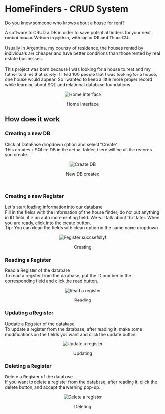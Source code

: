 # HomeFinders - CRUD System
Do you know someone who knows about a house for rent?

A software to CRUD a DB in order to save potential finders for your next rented house.
Written in python, with sqlite DB and Tk as GUI.
<br><br>
Usually in Argentina, my country of residence, the houses rented by individuals are cheaper and have better conditions than those rented by real estate businesses.
<br><br>
This project was born because I was looking for a house to rent and my father told me that surely if I told 100 people that I was looking for a house, one house would appear. So I wanted to keep a little more proper record while learning about SQL and relational database foundations.

<div align="center">
  <img src="https://i.ibb.co/gvrqRxT/home.png" alt="Home Interface"/>
  <p>Home Interface</p>
</div>

## How does it work

### Creating a new DB
Click at DataBase dropdown option and select "Create". <br> 
This creates a SQLite DB in the actual folder, there will be all the records you create.

<div align="center">
  <img src="https://i.ibb.co/zXBKNhR/db.png" alt="Create DB"/>
  <p>New DB created</p>
</div>
<br>

### Creating a new Register
Let's start loading information into our database <br> 
Fill in the fields with the information of the house finder, do not put anything in ID field, it is an auto incrementing field. We will talk about that later. When you are ready, click into the create button.<br>
Tip: You can clean the fields with clean option in the same name dropdown

<div align="center">
  <img src="https://i.ibb.co/xY0Tmpp/register.png" alt="Register succsefully"/>f
  <p>Creating</p>
</div>

### Reading a Register
Read a Register of the database <br> 
To read a register from the database, put the ID number in the corresponding field and click the read button. <br>

<div align="center">
  <img src="https://i.ibb.co/mJ8KwSv/read.png" alt="Read a register"/>
  <p>Reading</p>
</div>

### Updating a Register
Update a Register of the database <br> 
To update a register from the database, after reading it, make some modifications on the fields you want and click the update button. <br>

<div align="center">
  <img src="https://i.ibb.co/Ns3Hjmj/update.png" alt="Update a register"/>
  <p>Updating</p>
</div>

### Deleting a Register
Delete a Register of the database <br> 
If you want to delete a register from the database, after reading it, click the delete button, and accept the warning pop-up.  <br>

<div align="center">
  <img src="https://i.ibb.co/3zCy5Cd/delete.png" alt="Delete a register"/>
  <p>Deleting</p>
</div>
